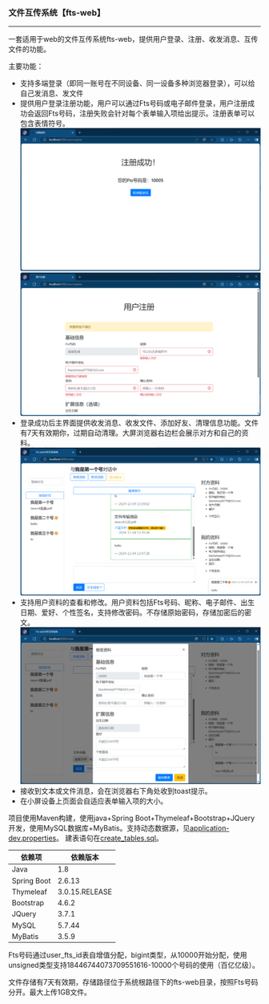 ### 文件互传系统【fts-web】

-----------

一套适用于web的文件互传系统fts-web，提供用户登录、注册、收发消息、互传文件的功能。

主要功能：
- 支持多端登录（即同一账号在不同设备、同一设备多种浏览器登录），可以给自己发消息、发文件
- 提供用户登录注册功能，用户可以通过Fts号码或电子邮件登录，用户注册成功会返回Fts号码，注册失败会针对每个表单输入项给出提示。注册表单可以包含表情符号。
![register_success.png](readme/register_success.png)
![register_fail.png](readme/register_fail.png)
- 登录成功后主界面提供收发消息、收发文件、添加好友、清理信息功能。文件有7天有效期你，过期自动清理。大屏浏览器右边栏会展示对方和自己的资料。
![index_page.png](readme/index_page.png)
- 支持用户资料的查看和修改。用户资料包括Fts号码、昵称、电子邮件、出生日期、爱好、个性签名，支持修改密码。不存储原始密码，存储加密后的密文。
![modify_profile.png](readme/modify_profile.png)
- 接收到文本或文件消息，会在浏览器右下角处收到toast提示。
- 在小屏设备上页面会自适应表单输入项的大小。

项目使用Maven构建，使用java+Spring Boot+Thymeleaf+Bootstrap+JQuery开发，使用MySQL数据库+MyBatis。支持动态数据源，见[application-dev.properties](src/main/resources/application-dev.properties)。 建表语句在[create_tables.sql](src/main/resources/create_tables.sql)。

| 依赖项  | 依赖版本           |
|------|----------------|
| Java | 1.8            |
|Spring Boot| 2.6.13         |
|Thymeleaf| 3.0.15.RELEASE |
|Bootstrap| 4.6.2          |
|JQuery| 3.7.1          |
|MySQL| 5.7.44         |
|MyBatis| 3.5.9          |

Fts号码通过user_fts_id表自增值分配，bigint类型，从10000开始分配，使用unsigned类型支持18446744073709551616-10000个号码的使用（百亿亿级）。

文件存储有7天有效期，存储路径位于系统根路径下的fts-web目录，按照Fts号码分开。最大上传1GB文件。